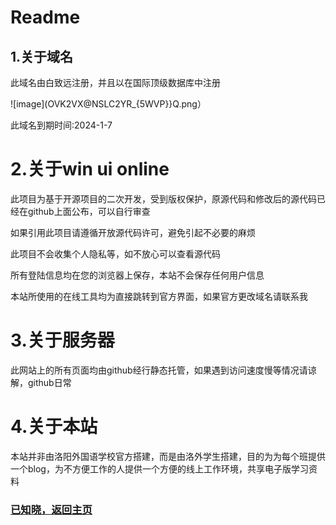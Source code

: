 # Readme
## 1.关于域名
此域名由白致远注册，并且以在国际顶级数据库中注册


![image](OVK2VX@NSLC2YR_{5WVP}}Q.png）

此域名到期时间:2024-1-7
# 2.关于win ui online
此项目为基于开源项目的二次开发，受到版权保护，原源代码和修改后的源代码已经在github上面公布，可以自行审查

如果引用此项目请遵循开放源代码许可，避免引起不必要的麻烦

此项目不会收集个人隐私等，如不放心可以查看源代码

所有登陆信息均在您的浏览器上保存，本站不会保存任何用户信息

本站所使用的在线工具均为直接跳转到官方界面，如果官方更改域名请联系我

# 3.关于服务器
此网站上的所有页面均由github经行静态托管，如果遇到访问速度慢等情况请谅解，github日常

# 4.关于本站
本站并非由洛阳外国语学校官方搭建，而是由洛外学生搭建，目的为为每个班提供一个blog，为不方便工作的人提供一个方便的线上工作环境，共享电子版学习资料
### [已知晓，返回主页](https://lyfls.top)
